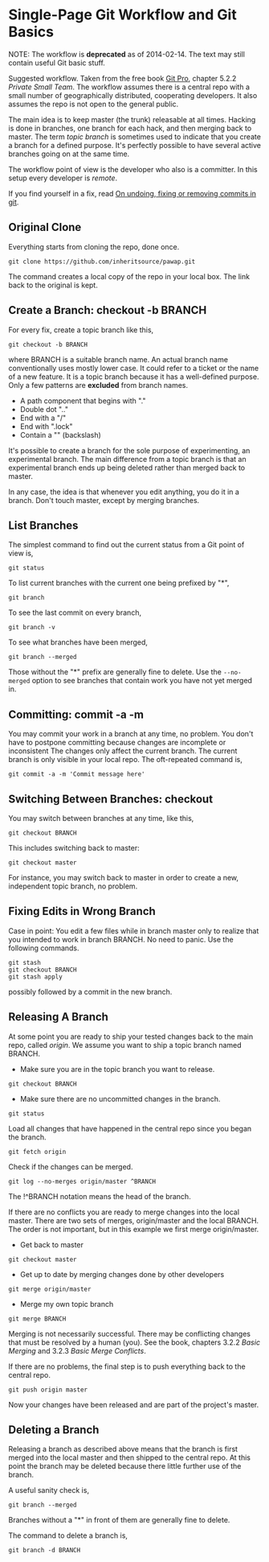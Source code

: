 # Single-Page Git Workflow and Git Basics #

 NOTE: The workflow is **deprecated** as of 2014-02-14. The text may still contain useful Git basic stuff.

Suggested workflow. Taken from the free book [Git Pro](http://git-scm.com/book), chapter 5.2.2 *Private Small Team*. The workflow assumes there is a central repo with a small number of geographically distributed, cooperating developers. It also assumes the repo is not open to the general public.

The main idea is to keep master (the trunk) releasable at all times. Hacking is done in branches, one branch for each hack, and then merging back to master. The term *topic branch* is sometimes used to indicate that you create a branch for a defined purpose. It's perfectly possible to have several active branches going on at the same time.

The workflow point of view is the developer who also is a committer. In this setup every developer is *remote*.

If you find yourself in a fix, read [On undoing, fixing or removing commits in git](http://sethrobertson.github.io/GitFixUm/fixup.html).

## Original Clone ##
Everything starts from cloning the repo, done once.

```
git clone https://github.com/inheritsource/pawap.git
```
The command creates a local copy of the repo in your local box. The link back to the original is kept.

## Create a Branch: checkout -b BRANCH ##
For every fix, create a topic branch like this,

```
git checkout -b BRANCH
```
where BRANCH is a suitable branch name. An actual branch name conventionally uses mostly lower case. It could refer to a ticket or the name of a new feature. It is a topic branch because it has a well-defined purpose. Only a few patterns are **excluded** from branch names.

* A path component that begins with "."
* Double dot ".."
* End with a "/"
* End with ".lock"
* Contain a "\" (backslash)

It's possible to create a branch for the sole purpose of experimenting, an experimental branch. The main difference from a topic branch is that an experimental branch ends up being deleted rather than merged back to master.

In any case, the idea is that whenever you edit anything, you do it in a branch. Don't touch master, except by merging branches.

## List Branches ##
The simplest command to find out the current status from a Git point of view is,

```
git status
```

To list current branches with the current one being prefixed by "*",

```
git branch
```

To see the last commit on every branch,

```
git branch -v
```

To see what branches have been merged,

```
git branch --merged
```
Those without the "*" prefix are generally fine to delete. Use the `--no-merged` option to see branches that contain work you have not yet merged in.

## Committing: commit -a -m ##
You may commit your work in a branch at any time, no problem. You don't have to postpone committing because changes are incomplete or inconsistent The changes only affect the current branch. The current branch is only visible in your local repo. The oft-repeated command is,

```
git commit -a -m 'Commit message here'
```

## Switching Between Branches: checkout ##
You may switch between branches at any time, like this,

```
git checkout BRANCH
```
This includes switching back to master:

```
git checkout master
```
For instance, you may switch back to master in order to create a new, independent topic branch, no problem.

## Fixing Edits in Wrong Branch ##

Case in point: You edit a few files while in branch master only to realize that you intended to work in branch BRANCH. No need to panic. Use the following commands.

```
git stash
git checkout BRANCH
git stash apply
```
possibly followed by a commit in the new branch.

## Releasing A Branch ##
At some point you are ready to ship your tested changes back to the main repo, called *origin*. We assume you want to ship a topic branch named BRANCH.


* Make sure you are in the topic branch you want to release.

```
git checkout BRANCH
```


* Make sure there are no uncommitted changes in the branch.

```
git status
```

Load all changes that have happened in the central repo since you began the branch.

```
git fetch origin
```

Check if the changes can be merged.

```
git log --no-merges origin/master ^BRANCH
```
The !^BRANCH notation means the head of the branch.

If there are no conflicts you are ready to merge changes into the local master. There are two sets of merges, origin/master and the local BRANCH. The order is not important, but in this example we first merge origin/master.

* Get back to master

```
git checkout master
```

* Get up to date by merging changes done by other developers

```
git merge origin/master
```

* Merge my own topic branch

```
git merge BRANCH
```

Merging is not necessarily successful. There may be conflicting changes that must be resolved by a human (you). See the book, chapters 3.2.2 *Basic Merging* and 3.2.3 *Basic Merge Conflicts*.

If there are no problems, the final step is to push everything back to the central repo.

```
git push origin master
```

Now your changes have been released and are part of the project's master.

## Deleting a Branch ##
Releasing a branch as described above means that the branch is first merged into the local master and then shipped to the central repo. At this point the branch may be deleted because there little further use of the branch.

A useful sanity check is,

```
git branch --merged
```
Branches without a "*" in front of them are generally fine to delete.

The command to delete a branch is,

```
git branch -d BRANCH
```

